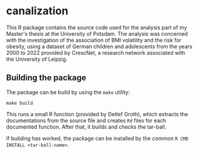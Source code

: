 # canalization

This R package contains the source code used for the analysis part of my Master's thesis at
the University of Potsdam. The analysis was concerned with the investigation of the association of BMI volatility and the risk for obesity, using a dataset of German children and adolescents from the years 2000 to 2022 provided by CrescNet, a research network associated with the University of Leipzig.    

## Building the package

The package can be build by using the `make` utility:

```
make build
```

This runs a small R function (provided by Detlef Groth), which extracts the documentations from the
source file and creates `Rd` files for each documented function. After that, it builds and checks the tar-ball.

If building has worked, the package can be installed by the common `R CMD INSTALL <tar-ball-name>`.
